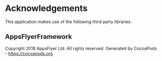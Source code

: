 # Acknowledgements
This application makes use of the following third party libraries:

## AppsFlyerFramework

Copyright 2018 AppsFlyer Ltd. All rights reserved.
Generated by CocoaPods - https://cocoapods.org
